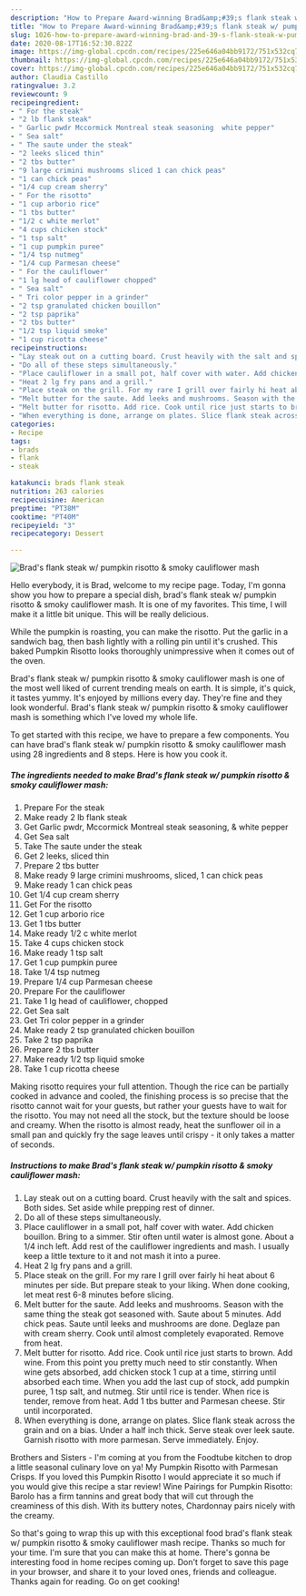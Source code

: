 ```yaml
---
description: "How to Prepare Award-winning Brad&amp;#39;s flank steak w/ pumpkin risotto &amp;amp; smoky cauliflower mash"
title: "How to Prepare Award-winning Brad&amp;#39;s flank steak w/ pumpkin risotto &amp;amp; smoky cauliflower mash"
slug: 1026-how-to-prepare-award-winning-brad-and-39-s-flank-steak-w-pumpkin-risotto-and-amp-smoky-cauliflower-mash
date: 2020-08-17T16:52:30.822Z
image: https://img-global.cpcdn.com/recipes/225e646a04bb9172/751x532cq70/brads-flank-steak-w-pumpkin-risotto-smoky-cauliflower-mash-recipe-main-photo.jpg
thumbnail: https://img-global.cpcdn.com/recipes/225e646a04bb9172/751x532cq70/brads-flank-steak-w-pumpkin-risotto-smoky-cauliflower-mash-recipe-main-photo.jpg
cover: https://img-global.cpcdn.com/recipes/225e646a04bb9172/751x532cq70/brads-flank-steak-w-pumpkin-risotto-smoky-cauliflower-mash-recipe-main-photo.jpg
author: Claudia Castillo
ratingvalue: 3.2
reviewcount: 9
recipeingredient:
- " For the steak"
- "2 lb flank steak"
- " Garlic pwdr Mccormick Montreal steak seasoning  white pepper"
- " Sea salt"
- " The saute under the steak"
- "2 leeks sliced thin"
- "2 tbs butter"
- "9 large crimini mushrooms sliced 1 can chick peas"
- "1 can chick peas"
- "1/4 cup cream sherry"
- " For the risotto"
- "1 cup arborio rice"
- "1 tbs butter"
- "1/2 c white merlot"
- "4 cups chicken stock"
- "1 tsp salt"
- "1 cup pumpkin puree"
- "1/4 tsp nutmeg"
- "1/4 cup Parmesan cheese"
- " For the cauliflower"
- "1 lg head of cauliflower chopped"
- " Sea salt"
- " Tri color pepper in a grinder"
- "2 tsp granulated chicken bouillon"
- "2 tsp paprika"
- "2 tbs butter"
- "1/2 tsp liquid smoke"
- "1 cup ricotta cheese"
recipeinstructions:
- "Lay steak out on a cutting board. Crust heavily with the salt and spices. Both sides. Set aside while prepping rest of dinner."
- "Do all of these steps simultaneously."
- "Place cauliflower in a small pot, half cover with water. Add chicken bouillon. Bring to a simmer. Stir often until water is almost gone. About a 1/4 inch left. Add rest of the cauliflower ingredients and mash. I usually keep a little texture to it and not mash it into a puree."
- "Heat 2 lg fry pans and a grill."
- "Place steak on the grill. For my rare I grill over fairly hi heat about 6 minutes per side. But prepare steak to your liking. When done cooking, let meat rest 6-8 minutes before slicing."
- "Melt butter for the saute. Add leeks and mushrooms. Season with the same thing the steak got seasoned with. Saute about 5 minutes. Add chick peas. Saute until leeks and mushrooms are done. Deglaze pan with cream sherry. Cook until almost completely evaporated. Remove from heat."
- "Melt butter for risotto. Add rice. Cook until rice just starts to brown. Add wine. From this point you pretty much need to stir constantly. When wine gets absorbed, add chicken stock 1 cup at a time, stirring until absorbed each time. When you add the last cup of stock, add pumpkin puree, 1 tsp salt, and nutmeg. Stir until rice is tender. When rice is tender, remove from heat. Add 1 tbs butter and Parmesan cheese. Stir until incorporated."
- "When everything is done, arrange on plates. Slice flank steak across the grain and on a bias. Under a half inch thick. Serve steak over leek saute. Garnish risotto with more parmesan. Serve immediately. Enjoy."
categories:
- Recipe
tags:
- brads
- flank
- steak

katakunci: brads flank steak 
nutrition: 263 calories
recipecuisine: American
preptime: "PT38M"
cooktime: "PT40M"
recipeyield: "3"
recipecategory: Dessert

---
```



![Brad&#39;s flank steak w/ pumpkin risotto &amp; smoky cauliflower mash](https://img-global.cpcdn.com/recipes/225e646a04bb9172/751x532cq70/brads-flank-steak-w-pumpkin-risotto-smoky-cauliflower-mash-recipe-main-photo.jpg)

Hello everybody, it is Brad, welcome to my recipe page. Today, I'm gonna show you how to prepare a special dish, brad&#39;s flank steak w/ pumpkin risotto &amp; smoky cauliflower mash. It is one of my favorites. This time, I will make it a little bit unique. This will be really delicious.

While the pumpkin is roasting, you can make the risotto. Put the garlic in a sandwich bag, then bash lightly with a rolling pin until it&#39;s crushed. This baked Pumpkin Risotto looks thoroughly unimpressive when it comes out of the oven.

Brad&#39;s flank steak w/ pumpkin risotto &amp; smoky cauliflower mash is one of the most well liked of current trending meals on earth. It is simple, it's quick, it tastes yummy. It's enjoyed by millions every day. They're fine and they look wonderful. Brad&#39;s flank steak w/ pumpkin risotto &amp; smoky cauliflower mash is something which I've loved my whole life.


To get started with this recipe, we have to prepare a few components. You can have brad&#39;s flank steak w/ pumpkin risotto &amp; smoky cauliflower mash using 28 ingredients and 8 steps. Here is how you cook it.

<!--inarticleads1-->

##### The ingredients needed to make Brad&#39;s flank steak w/ pumpkin risotto &amp; smoky cauliflower mash:

1. Prepare  For the steak
1. Make ready 2 lb flank steak
1. Get  Garlic pwdr, Mccormick Montreal steak seasoning, &amp; white pepper
1. Get  Sea salt
1. Take  The saute under the steak
1. Get 2 leeks, sliced thin
1. Prepare 2 tbs butter
1. Make ready 9 large crimini mushrooms, sliced, 1 can chick peas
1. Make ready 1 can chick peas
1. Get 1/4 cup cream sherry
1. Get  For the risotto
1. Get 1 cup arborio rice
1. Get 1 tbs butter
1. Make ready 1/2 c white merlot
1. Take 4 cups chicken stock
1. Make ready 1 tsp salt
1. Get 1 cup pumpkin puree
1. Take 1/4 tsp nutmeg
1. Prepare 1/4 cup Parmesan cheese
1. Prepare  For the cauliflower
1. Take 1 lg head of cauliflower, chopped
1. Get  Sea salt
1. Get  Tri color pepper in a grinder
1. Make ready 2 tsp granulated chicken bouillon
1. Take 2 tsp paprika
1. Prepare 2 tbs butter
1. Make ready 1/2 tsp liquid smoke
1. Take 1 cup ricotta cheese


Making risotto requires your full attention. Though the rice can be partially cooked in advance and cooled, the finishing process is so precise that the risotto cannot wait for your guests, but rather your guests have to wait for the risotto. You may not need all the stock, but the texture should be loose and creamy. When the risotto is almost ready, heat the sunflower oil in a small pan and quickly fry the sage leaves until crispy - it only takes a matter of seconds. 

<!--inarticleads2-->

##### Instructions to make Brad&#39;s flank steak w/ pumpkin risotto &amp; smoky cauliflower mash:

1. Lay steak out on a cutting board. Crust heavily with the salt and spices. Both sides. Set aside while prepping rest of dinner.
1. Do all of these steps simultaneously.
1. Place cauliflower in a small pot, half cover with water. Add chicken bouillon. Bring to a simmer. Stir often until water is almost gone. About a 1/4 inch left. Add rest of the cauliflower ingredients and mash. I usually keep a little texture to it and not mash it into a puree.
1. Heat 2 lg fry pans and a grill.
1. Place steak on the grill. For my rare I grill over fairly hi heat about 6 minutes per side. But prepare steak to your liking. When done cooking, let meat rest 6-8 minutes before slicing.
1. Melt butter for the saute. Add leeks and mushrooms. Season with the same thing the steak got seasoned with. Saute about 5 minutes. Add chick peas. Saute until leeks and mushrooms are done. Deglaze pan with cream sherry. Cook until almost completely evaporated. Remove from heat.
1. Melt butter for risotto. Add rice. Cook until rice just starts to brown. Add wine. From this point you pretty much need to stir constantly. When wine gets absorbed, add chicken stock 1 cup at a time, stirring until absorbed each time. When you add the last cup of stock, add pumpkin puree, 1 tsp salt, and nutmeg. Stir until rice is tender. When rice is tender, remove from heat. Add 1 tbs butter and Parmesan cheese. Stir until incorporated.
1. When everything is done, arrange on plates. Slice flank steak across the grain and on a bias. Under a half inch thick. Serve steak over leek saute. Garnish risotto with more parmesan. Serve immediately. Enjoy.


Brothers and Sisters - I&#39;m coming at you from the Foodtube kitchen to drop a little seasonal culinary love on ya! My Pumpkin Risotto with Parmesan Crisps. If you loved this Pumpkin Risotto I would appreciate it so much if you would give this recipe a star review! Wine Pairings for Pumpkin Risotto: Barolo has a firm tannins and great body that will cut through the creaminess of this dish. With its buttery notes, Chardonnay pairs nicely with the creamy. 

So that's going to wrap this up with this exceptional food brad&#39;s flank steak w/ pumpkin risotto &amp; smoky cauliflower mash recipe. Thanks so much for your time. I'm sure that you can make this at home. There's gonna be interesting food in home recipes coming up. Don't forget to save this page in your browser, and share it to your loved ones, friends and colleague. Thanks again for reading. Go on get cooking!
